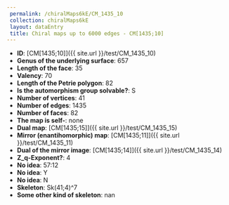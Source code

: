 ```yaml
--- 
 permalink: /chiralMaps6kE/CM_1435_10 
 collection: chiralMaps6kE
 layout: dataEntry
 title: Chiral maps up to 6000 edges - CM[1435;10]
---
```


- **ID**: [CM[1435;10]]({{ site.url }}/test/CM_1435_10)
- **Genus of the underlying surface**: 657
- **Length of the face**: 35
- **Valency**: 70
- **Length of the Petrie polygon**: 82
- **Is the automorphism group solvable?**: S
- **Number of vertices**: 41
- **Number of edges**: 1435
- **Number of faces**: 82
- **The map is self-**: none
- **Dual map**: [CM[1435;15]]({{ site.url }}/test/CM_1435_15)
- **Mirror (enantihomorphic) map**: [CM[1435;11]]({{ site.url }}/test/CM_1435_11)
- **Dual of the mirror image**: [CM[1435;14]]({{ site.url }}/test/CM_1435_14)
- **Z_q-Exponent?**: 4
- **No idea**:  57:12
- **No idea**: Y
- **No idea**: N
- **Skeleton**: Sk(41;4)^7
- **Some other kind of skeleton**: nan
